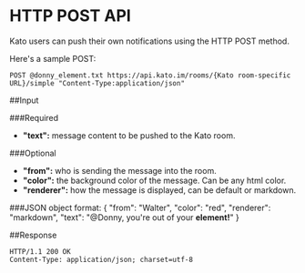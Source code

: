 HTTP POST API
=============

Kato users can push their own notifications using the HTTP POST method.

Here's a sample POST:

    POST @donny_element.txt https://api.kato.im/rooms/{Kato room-specific URL}/simple "Content-Type:application/json"

##Input

###Required
-  __"text":__ message content to be pushed to the Kato room.

###Optional
-  __"from":__ who is sending the message into the room.
-  __"color":__ the background color of the message. Can be any html color.
-  __"renderer":__ how the message is displayed, can be default or markdown.

###JSON object format:
    {
        "from": "Walter",
        "color": "red",
        "renderer": "markdown",
        "text": "@Donny, you're out of your **element!**"
    }

##Response

    HTTP/1.1 200 OK
    Content-Type: application/json; charset=utf-8

